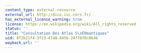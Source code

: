 ```yaml
---
content_type: external-resource
external_url: http://dico.isc.cnrs.fr/
has_external_license_warning: true
license: https://en.wikipedia.org/wiki/All_rights_reserved
status: ''
title: "Consultation Des Atlas S\xE9mantiques"
uid: 8f2b21f4-3f23-47a0-8456-24ff6f0c0648
wayback_url: ''
---
```

